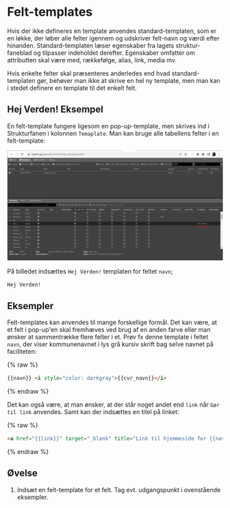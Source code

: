 # Felt-templates

Hvis der ikke defineres en template anvendes standard-templaten, som er en løkke, der løber alle felter igennem og
udskriver felt-navn og værdi efter hinanden. Standard-templaten læser egenskaber fra lagets struktur-faneblad og tilpasser
indeholdet derefter. Egenskaber omfatter om attributten skal være med, rækkefølge, alias, link, media mv.

Hvis enkelte felter skal præsenteres anderledes end hvad standard-templaten gør, behøver man ikke at skrive en hel ny template, 
men man kan i stedet definere en template til det enkelt felt.  

## Hej Verden! Eksempel

En felt-template fungere ligesom en pop-up-template, men skrives ind i Strukturfanen i kolonnen `Temaplate`. Man kan bruge alle tabellens 
felter i en felt-template:

![Felt-template](../assets/field-template.png)    

På billedet indsættes `Hej Verden!` templaten for feltet `navn`;

```text
Hej Verden!
```

## Eksempler

Felt-templates kan anvendes til mange forskellige formål. Det kan være, at et felt i pop-up'en skal fremhæves ved brug af en anden 
farve eller man ønsker at sammentrække flere felter i et. Prøv fx denne template i feltet `navn`, der viser kommunenavnet i 
lys grå kursiv skrift bag selve navnet på faciliteten:

{% raw %}
```html
{{navn}} <i style="color: darkgray">{{cvr_navn}}</i>
```
{% endraw %}

Det kan også være, at man ønsker, at der står noget andet end `link` når `Gør til link` anvendes. Samt kan der indsættes 
en titel på linket:

{% raw %}
```html
<a href="{{link}}" target="_blank" title="Link til hjemmeside for {{navn}}">Link til ekstern hjemmeside</a>
```
{% endraw %}

## Øvelse

1. Indsæt en felt-template for et felt. Tag evt. udgangspunkt i ovenstående eksempler.
